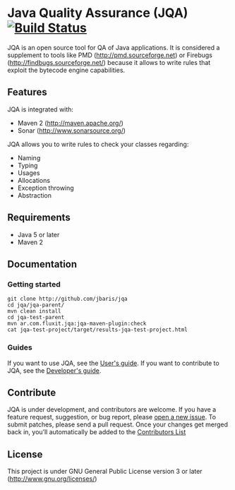 # Java Quality Assurance (JQA) [![Build Status](http://secure.travis-ci.org/jbaris/jqa.png?branch=master)](http://travis-ci.org/jbaris/jqa)
JQA is an open source tool for QA of Java applications. It is considered a supplement to tools like PMD (http://pmd.sourceforge.net) or Firebugs (http://findbugs.sourceforge.net/) because it allows to write rules that exploit the bytecode engine capabilities.

## Features
JQA is integrated with:
* Maven 2 (http://maven.apache.org/)    
* Sonar (http://www.sonarsource.org/)

JQA allows you to write rules to check your classes regarding:
* Naming
* Typing
* Usages
* Allocations
* Exception throwing
* Abstraction

## Requirements
* Java 5 or later
* Maven 2

## Documentation
### Getting started
    git clone http://github.com/jbaris/jqa
    cd jqa/jqa-parent/
    mvn clean install
    cd jqa-test-parent
    mvn ar.com.fluxit.jqa:jqa-maven-plugin:check
    cat jqa-test-project/target/results-jqa-test-project.html

### Guides
If you want to use JQA, see the [User's guide](http://github.com/jbaris/jqa/wiki/User-guide).
If you want to contribute to JQA, see the [Developer's guide](http://github.com/jbaris/jqa/wiki/Developer-guide).

## Contribute
JQA is under development, and contributors are welcome. If you have a feature request, suggestion, or bug report, please [open a new issue](http://github.com/jbaris/jqa/issues). To submit patches, please send a pull request. Once your changes get merged back in, you’ll automatically be added to the [Contributors List](http://github.com/jbaris/jqa/graphs/contributors)

## License
This project is under GNU General Public License version 3 or later (http://www.gnu.org/licenses/)
